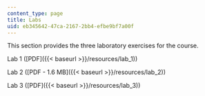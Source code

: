 ```yaml
---
content_type: page
title: Labs
uid: eb345642-47ca-2167-2bb4-efbe9bf7a00f
---
```


This section provides the three laboratory exercises for the course.

Lab 1 ([PDF]({{< baseurl >}}/resources/lab_1))

Lab 2 ([PDF - 1.6 MB]({{< baseurl >}}/resources/lab_2))

Lab 3 ([PDF]({{< baseurl >}}/resources/lab_3))